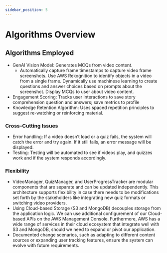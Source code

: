 ```yaml
---
sidebar_position: 5
---
```

# Algorithms Overview
## Algorithms Employed
- GenAI Vision Model: Generates MCQs from video content.
     - Automatically capture frame timestamps to capture video frame screenshots. Use AWS Rekognition to identify objects in a video from a single frame. Dynamically use machinese learning to create questions and answer          choices based on prompts about the screenshot. Display MCQs to user about video content. 
- Engagement Scoring: Tracks user interactions to save story comprehension question and answers; save metrics to profile
- Knowledge Retention Algorithm: Uses spaced repetition principles to suggest re-watching or reinforcing material.

### Cross-Cutting Issues
- Error handling: If a video doesn’t load or a quiz fails, the system will catch the error and try again. If it still fails, an error message will be displayed.
- Testing: Testing will be automated to see if videos play, and quizzes work and if the system responds accordingly.


### Flexibility
- VideoManager, QuizManager, and UserProgressTracker are modular components that are separate and can be updated independently. This architecture supports flexibility in case there needs to be modifications set forth by the stakeholders like integrating new quiz formats or switching video providers.
- Using Cloud-based Storage (S3 and MongoDB) decouples storage from the application logic. We can use additional configurement of our Cloud-based APIs on the AWS Management Console. Furthermore, AWS has a wide range of services in their cloud ecosystem that integrate well with S3 and MongoDB, should we need to expand or pivot our application.
- Documented change scenarios, such as adapting to different content sources or expanding user tracking features, ensure the system can evolve with future requirements.
